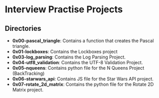 # Interview Practise Projects
## Directories
- **0x00-pascal_triangle**: Contains a function that creates the Pascal triangle.
- **0x01-lockboxes**: Contains the Lockboxes project
- **0x03-log_parsing**: Contains the Log Parsing Project.
- **0x04-utf8_validation**: Contains the UTF-8 Validation Project.
- **0x05-nqueens**: Contains python file for the N Queens Project (BackTracking)
- **0x06-starwars_api**: Contains JS file for the Star Wars API project. 
- **0x07-rotate_2d_matrix**: Contains the python file for the Rotate 2D Matrix project.
